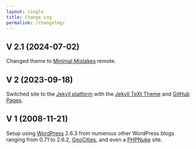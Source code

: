 ```yaml
---
layout: single
title: Change Log
permalink: /changelog/
---
```

## V 2.1 (2024-07-02)
Changed theme to [Minimal Mistakes](https://github.com/mmistakes/minimal-mistakes) remote.

## V 2 (2023-09-18)
Switched site to the [Jekyll platform](https://jekyllrb.com) with the [Jekyll TeXt Theme](https://github.com/kitian616/jekyll-TeXt-theme) and [GitHub Pages](https://pages.github.com).

## V 1 (2008-11-21)
Setup using [WordPress](https://wordpress.org) 2.6.3 from numerous other WordPress blogs ranging from 0.71 to 2.6.2, [GeoCities](https://en.wikipedia.org/wiki/GeoCities), and even a [PHPNuke](https://en.wikipedia.org/wiki/PHP-Nuke) site.